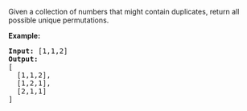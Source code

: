 <p>Given a collection of numbers that might contain duplicates, return all possible unique permutations.</p>

<p><strong>Example:</strong></p>

<pre>
<strong>Input:</strong> [1,1,2]
<strong>Output:</strong>
[
  [1,1,2],
  [1,2,1],
  [2,1,1]
]
</pre>
